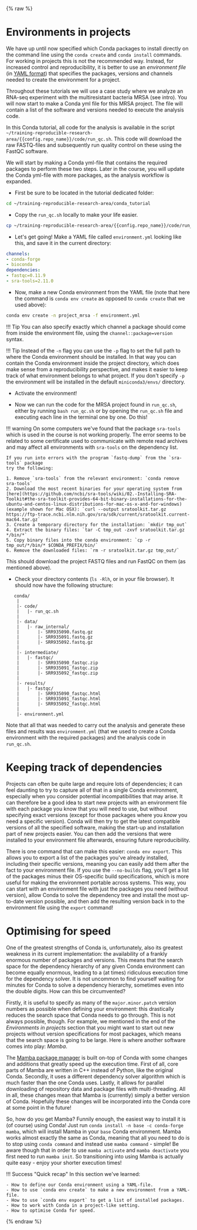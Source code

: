 {% raw %}
# Environments in projects

We have up until now specified which Conda packages to install directly on the
command line using the `conda create` and `conda install` commands. For working
in projects this is not the recommended way. Instead, for increased control and
reproducibility, it is better to use an *environment file* (in [YAML format](https://en.wikipedia.org/wiki/YAML))
that specifies the packages, versions and channels needed to create the
environment for a project.

Throughout these tutorials we will use a case study where we analyze an RNA-seq experiment with the multiresistant bacteria MRSA (see intro). You will now start to make a Conda yml file for this MRSA project. The file will contain a list of the software and versions needed to execute the analysis code.

In this Conda tutorial, all code for the analysis is available in the script `~/training-reproducible-research-area/{{config.repo_name}}/code/run_qc.sh`. This code will download the raw FASTQ-files and subsequently run quality control on these using the FastQC software.

We will start by making a Conda yml-file that contains the required packages to perform these two steps. Later in the course, you will update the Conda yml-file with more packages, as the analysis workflow is expanded.

* First be sure to be located in the tutorial dedicated folder:

```bash
cd ~/training-reproducible-research-area/conda_tutorial
```

* Copy the `run_qc.sh` locally to make your life easier.

```bash
cp ~/training-reproducible-research-area/{{config.repo_name}}/code/run_qc.sh .
```

* Let's get going! Make a YAML file called `environment.yml` looking like
  this, and save it in the current directory:

```yml
channels:
- conda-forge
- bioconda
dependencies:
- fastqc=0.11.9
- sra-tools=2.11.0
```

* Now, make a new Conda environment from the YAML file (note that here the
  command is `conda env create` as opposed to `conda create` that we used
  above):

```bash
conda env create -n project_mrsa -f environment.yml
```

!!! Tip
    You can also specify exactly which channel a package should come from
    inside the environment file, using the `channel::package=version`
    syntax.

!!! Tip
    Instead of the `-n` flag you can use the `-p` flag to set the full path to
    where the Conda environment should be installed. In that way you can
    contain the Conda environment inside the project directory, which does make
    sense from a reproducibility perspective, and makes it easier to keep track
    of what environment belongs to what project. If you don't specify `-p` the
    environment will be installed in the default `miniconda3/envs/` directory.

* Activate the environment!

* Now we can run the code for the MRSA project found in `run_qc.sh`,
  either by running `bash run_qc.sh` or by opening the `run_qc.sh` file
  and executing each line in the terminal one by one. Do this!

!!! warning
    On some computers we've found that the package `sra-tools` which is used in the
    course is not working properly. The error seems to be related to some certificate
    used to communicate with remote read archives and may affect all environments
    with `sra-tools` on the dependency list.

    If you run into errors with the program `fastq-dump` from the `sra-tools` package
    try the following:

    1. Remove `sra-tools` from the relevant environment: `conda remove sra-tools`
    2. Download the most recent binaries for your operating system from [here](https://github.com/ncbi/sra-tools/wiki/02.-Installing-SRA-Toolkit#the-sra-toolkit-provides-64-bit-binary-installations-for-the-ubuntu-and-centos-linux-distributions-for-mac-os-x-and-for-windows) (example shown for Mac OSX): `curl --output sratoolkit.tar.gz https://ftp-trace.ncbi.nlm.nih.gov/sra/sdk/current/sratoolkit.current-mac64.tar.gz`
    3. Create a temporary directory for the installation: `mkdir tmp_out`
    4. Extract the binary files: `tar -C tmp_out -zxvf sratoolkit.tar.gz */bin/*`
    5. Copy binary files into the conda environment: `cp -r tmp_out/*/bin/* $CONDA_PREFIX/bin/`
    6. Remove the downloaded files: `rm -r sratoolkit.tar.gz tmp_out/`


This should download the project FASTQ files and run FastQC on them (as
mentioned above).

* Check your directory contents (`ls -Rlh`, or in your file browser). It should
  now have the following structure:

```no-highlight
   conda/
    |
    |- code/
    |   |- run_qc.sh
    |
    |- data/
    |   |- raw_internal/
    |       |- SRR935090.fastq.gz
    |       |- SRR935091.fastq.gz
    |       |- SRR935092.fastq.gz
    |
    |- intermediate/
    |   |- fastqc/
    |       |- SRR935090_fastqc.zip
    |       |- SRR935091_fastqc.zip
    |       |- SRR935092_fastqc.zip
    |
    |- results/
    |   |- fastqc/
    |       |- SRR935090_fastqc.html
    |       |- SRR935091_fastqc.html
    |       |- SRR935092_fastqc.html
    |
    |- environment.yml
```

Note that all that was needed to carry out the analysis and generate these
files and results was `environment.yml` (that we used to create a Conda
environment with the required packages) and the analysis code in
`run_qc.sh`.

# Keeping track of dependencies

Projects can often be quite large and require lots of dependencies; it can feel
daunting to try to capture all of that in a single Conda environment, especially
when you consider potential incompatibilities that may arise. It can therefore
be a good idea to start new projects with an environment file with each package
you know that you will need to use, but without specifying exact versions
(except for those packages where you *know* you need a specific version). Conda
will then try to get the latest compatible versions of all the specified
software, making the start-up and installation part of new projects easier. You
can then add the versions that were installed to your environment file
afterwards, ensuring future reproducibility.

There is one command that can make this easier: `conda env export`. This allows
you to export a list of the packages you've already installed, including their
specific versions, meaning you can easily add them after the fact to your
environment file. If you use the `--no-builds` flag, you'll get a list of the
packages minus their OS-specific build specifications, which is more useful for
making the environment portable across systems. This way, you can start with an
environment file with just the packages you need (without version), allow Conda
to solve the dependency tree and install the most up-to-date version possible,
and then add the resulting version back in to the environment file using the
`export` command!

# Optimising for speed

One of the greatest strengths of Conda is, unfortunately, also its greatest
weakness in its current implementation: the availability of a frankly enormous
number of packages and versions. This means that the search space for the
dependency hierarchy of any given Conda environment can become equally enormous,
leading to a (at times) ridiculous execution time for the dependency solver. It
is not uncommon to find yourself waiting for minutes for Conda to solve
a dependency hierarchy, sometimes even into the double digits. How can this be
circumvented?

Firstly, it is useful to specify as many of the `major.minor.patch` version
numbers as possible when defining your environment: this drastically reduces the
search space that Conda needs to go through. This is not always possible,
though. For example, we mentioned in the end of the *Environments in projects*
section that you might want to start out new projects without version
specifications for most packages, which means that the search space is going to
be large. Here is where another software comes into play: *Mamba*.

The [Mamba package manager](https://github.com/mamba-org/mamba) is built on-top
of Conda with some changes and additions that greatly speed up the execution
time. First of all, core parts of Mamba are written in C++ instead of Python,
like the original Conda. Secondly, it uses a different dependency solver
algorithm which is much faster than the one Conda uses. Lastly, it allows for
parallel downloading of repository data and package files with multi-threading.
All in all, these changes mean that Mamba is (currently) simply a better
version of Conda. Hopefully these changes will be incorporated into the Conda
core at some point in the future!

So, how do you get Mamba? Funnily enough, the easiest way to install it is (of
course) using Conda! Just run `conda install -n base -c conda-forge mamba`,
which will install Mamba in your `base` Conda environment. Mamba works almost
exactly the same as Conda, meaning that all you need to do is to stop using
`conda command` and instead use `mamba command` - simple! Be aware though that
in order to use `mamba activate` and `mamba deactivate` you first need to run
`mamba init`. So transitioning into using Mamba is actually quite easy - enjoy
your shorter execution times!

!!! Success "Quick recap"
    In this section we've learned:

    - How to define our Conda environment using a YAML-file.
    - How to use `conda env create` to make a new environment from a YAML-file.
    - How to use `conda env export` to get a list of installed packages.
    - How to work with Conda in a project-like setting.
    - How to optimise Conda for speed.

{% endraw %}